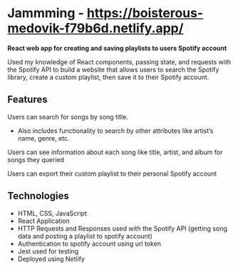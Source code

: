 # Jammming - https://boisterous-medovik-f79b6d.netlify.app/

**React web app for creating and saving playlists to users Spotify account**

Used my knowledge of React components, passing state, and requests with the Spotify API to build a website that allows users to search the Spotify library, create a custom playlist, then save it to their Spotify account.

## Features

Users can search for songs by song title.
* Also includes functionality to search by other attributes like artist’s name, genre, etc.

Users can see information about each song like title, artist, and album for songs they queried

Users can export their custom playlist to their personal Spotify account


## Technologies

* HTML, CSS, JavaScript
* React Application
* HTTP Requests and Responses used with the Spotify API (getting song data and posting a playlist to spotify account)
* Authentication to spotify account using url token
* Jest used for testing
* Deployed using Netlify
